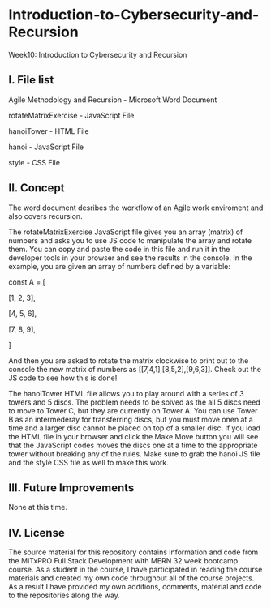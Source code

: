 # Introduction-to-Cybersecurity-and-Recursion
Week10: Introduction to Cybersecurity and Recursion

I. File list
------------
Agile Methodology and Recursion - Microsoft Word Document

rotateMatrixExercise - JavaScript File

hanoiTower - HTML File

hanoi - JavaScript File

style - CSS File

II. Concept
----------
The word document desribes the workflow of an Agile work enviroment and also covers recursion.

The rotateMatrixExercise JavaScript file gives you an array (matrix) of numbers and asks you to use JS code to manipulate the array and rotate them. You can copy and paste the code in this file and run it in the developer tools in your browser and see the results in the console. In the example, you are given an array of numbers defined by a variable: 

const A = [

  [1, 2, 3],
  
  [4, 5, 6],
  
  [7, 8, 9],
  
  ]
  
And then you are asked to rotate the matrix clockwise to print out to the console the new matrix of numbers as [[7,4,1],[8,5,2],[9,6,3]]. Check out the JS code to see how this is done!

The hanoiTower HTML file allows you to play around with a series of 3 towers and 5 discs. The problem needs to be solved as the all 5 discs need to move to Tower C, but they are currently on Tower A. You can use Tower B as an intermederay for transferring discs, but you must move onen at a time and a larger disc cannot be placed on top of a smaller disc. If you load the HTML file in your browser and click the Make Move button you will see that the JavaScript codes moves the discs one at a time to the appropriate tower without breaking any of the rules. Make sure to grab the hanoi JS file and the style CSS file as well to make this work.

III. Future Improvements
----------
None at this time.

IV.  License
----------
The source material for this repository contains information and code from the MITxPRO Full Stack Development with MERN 32 week bootcamp course.
As a student in the course, I have participated in reading the course materials and created my own code throughout all of the course projects. As a result I have provided my own additions, comments, material and code to the repositories along the way.
